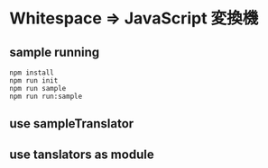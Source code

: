 # Whitespace => JavaScript 変換機

## sample running
```shell
npm install
npm run init
npm run sample
npm run run:sample
```

## use sampleTranslator


## use tanslators as module



